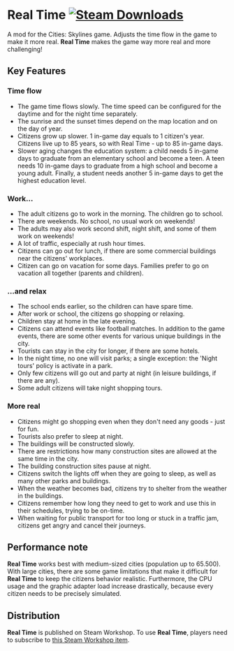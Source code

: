 # Real Time [![Steam Downloads](https://img.shields.io/steam/downloads/1420955187.svg?label=Steam%20downloads&logo=steam)](https://steamcommunity.com/sharedfiles/filedetails/?id=1420955187)

A mod for the Cities: Skylines game. Adjusts the time flow in the game to make it more real.
**Real Time** makes the game way more real and more challenging!

## Key Features
### Time flow

- The game time flows slowly. The time speed can be configured for the daytime and for the night time separately.
- The sunrise and the sunset times depend on the map location and on the day of year.
- Citizens grow up slower. 1 in-game day equals to 1 citizen's year. Citizens live up to 85 years, so with Real Time - up to 85 in-game days.
- Slower aging changes the education system: a child needs 5 in-game days to graduate from an elementary school and become a teen. A teen needs 10 in-game days to graduate from a high school and become a young adult. Finally, a student needs another 5 in-game days to get the highest education level.

### Work...

- The adult citizens go to work in the morning. The children go to school.
- There are weekends. No school, no usual work on weekends!
- The adults may also work second shift, night shift, and some of them work on weekends!
- A lot of traffic, especially at rush hour times.
- Citizens can go out for lunch, if there are some commercial buildings near the citizens' workplaces.
- Citizen can go on vacation for some days. Families prefer to go on vacation all together (parents and children).

### ...and relax

- The school ends earlier, so the children can have spare time.
- After work or school, the citizens go shopping or relaxing.
- Children stay at home in the late evening.
- Citizens can attend events like football matches. In addition to the game events, there are some other events for various unique buildings in the city.
- Tourists can stay in the city for longer, if there are some hotels.
- In the night time, no one will visit parks; a single exception: the 'Night tours' policy is activate in a park.
- Only few citizens will go out and party at night (in leisure buildings, if there are any). 
- Some adult citizens will take night shopping tours.

### More real

- Citizens might go shopping even when they don't need any goods - just for fun.
- Tourists also prefer to sleep at night.
- The buildings will be constructed slowly.
- There are restrictions how many construction sites are allowed at the same time in the city.
- The building construction sites pause at night.
- Citizens switch the lights off when they are going to sleep, as well as many other parks and buildings.
- When the weather becomes bad, citizens try to shelter from the weather in the buildings.
- Citizens remember how long they need to get to work and use this in their schedules, trying to be on-time.
- When waiting for public transport for too long or stuck in a traffic jam, citizens get angry and cancel their journeys.

## Performance note
**Real Time** works best with medium-sized cities (population up to 65.500). With large cities, there are some game limitations that make it difficult for **Real Time** to keep the citizens behavior realistic. Furthermore, the CPU usage and the graphic adapter load increase drastically, because every citizen needs to be precisely simulated.

## Distribution
**Real Time** is published on Steam Workshop. To use **Real Time**, players need to subscribe to [this Steam Workshop item](https://steamcommunity.com/sharedfiles/filedetails/?id=1420955187).
